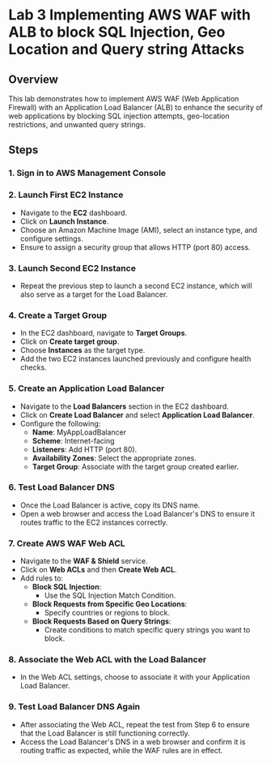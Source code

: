 # Lab 3 Implementing AWS WAF with ALB to block SQL Injection, Geo Location and Query string Attacks

## Overview
This lab demonstrates how to implement AWS WAF (Web Application Firewall) with an Application Load Balancer (ALB) to enhance the security of web applications by blocking SQL injection attempts, geo-location restrictions, and unwanted query strings.

## Steps

### 1. Sign in to AWS Management Console

### 2. Launch First EC2 Instance
- Navigate to the **EC2** dashboard.
- Click on **Launch Instance**.
- Choose an Amazon Machine Image (AMI), select an instance type, and configure settings.
- Ensure to assign a security group that allows HTTP (port 80) access.

### 3. Launch Second EC2 Instance
- Repeat the previous step to launch a second EC2 instance, which will also serve as a target for the Load Balancer.

### 4. Create a Target Group
- In the EC2 dashboard, navigate to **Target Groups**.
- Click on **Create target group**.
- Choose **Instances** as the target type.
- Add the two EC2 instances launched previously and configure health checks.

### 5. Create an Application Load Balancer
- Navigate to the **Load Balancers** section in the EC2 dashboard.
- Click on **Create Load Balancer** and select **Application Load Balancer**.
- Configure the following:
  - **Name**: MyAppLoadBalancer
  - **Scheme**: Internet-facing
  - **Listeners**: Add HTTP (port 80).
  - **Availability Zones**: Select the appropriate zones.
  - **Target Group**: Associate with the target group created earlier.

### 6. Test Load Balancer DNS
- Once the Load Balancer is active, copy its DNS name.
- Open a web browser and access the Load Balancer's DNS to ensure it routes traffic to the EC2 instances correctly.

### 7. Create AWS WAF Web ACL
- Navigate to the **WAF & Shield** service.
- Click on **Web ACLs** and then **Create Web ACL**.
- Add rules to:
  - **Block SQL Injection**:
    - Use the SQL Injection Match Condition.
  - **Block Requests from Specific Geo Locations**:
    - Specify countries or regions to block.
  - **Block Requests Based on Query Strings**:
    - Create conditions to match specific query strings you want to block.

### 8. Associate the Web ACL with the Load Balancer
- In the Web ACL settings, choose to associate it with your Application Load Balancer.

### 9. Test Load Balancer DNS Again
- After associating the Web ACL, repeat the test from Step 6 to ensure that the Load Balancer is still functioning correctly.
- Access the Load Balancer's DNS in a web browser and confirm it is routing traffic as expected, while the WAF rules are in effect.

